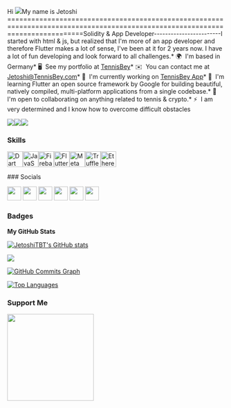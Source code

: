 Hi ![](https://user-images.githubusercontent.com/18350557/176309783-0785949b-9127-417c-8b55-ab5a4333674e.gif)My name is Jetoshi
===============================================================================================================================Solidity & App Developer------------------------I started with html & js, but realized that I'm more of an app developer and therefore Flutter makes a lot of sense, I've been at it for 2 years now. I have a lot of fun developing and look forward to all challenges.* 🌍  I'm based in Germany* 🖥️  See my portfolio at [TennisBey](http://TennisBey.com)* ✉️  You can contact me at [Jetoshi@TennisBey.com](mailto:Jetoshi@TennisBey.com)* 🚀  I'm currently working on [TennisBey App](http://soon)* 🧠  I'm learning Flutter an open source framework by Google for building beautiful, natively compiled, multi-platform applications from a single codebase.* 🤝  I'm open to collaborating on anything related to tennis & crypto.* ⚡  I am very determined and I know how to overcome difficult obstacles

<a href="https://www.twitter.com/Jetoshi1" target="_blank" rel="noreferrer"><img
src="https://img.shields.io/twitter/follow/Jetoshi1?logo=twitter&style=for-the-badge&color=0891b2&labelColor=1c1917"/></a><a href="https://www.github.com/JetoshiTBT" target="_blank" rel="noreferrer"><img
src="https://img.shields.io/github/followers/JetoshiTBT?logo=github&style=for-the-badge&color=0891b2&labelColor=1c1917" /></a><a href="https://www.twitch.tv/jetoschi" target="_blank" rel="noreferrer"><img
src="https://img.shields.io/twitch/status/jetoschi?logo=twitchsx&style=for-the-badge&color=0891b2&labelColor=1c1917&label=TWITCH+STATUS" /></a>

### Skills

<p align="left"><a href="https://dart.dev/" target="_blank" rel="noreferrer"><img src="https://raw.githubusercontent.com/danielcranney/readme-generator/main/public/icons/skills/dart-colored.svg" width="36" height="36" alt="Dart" /></a><a href="https://developer.mozilla.org/en-US/docs/Web/JavaScript" target="_blank" rel="noreferrer"><img src="https://raw.githubusercontent.com/danielcranney/readme-generator/main/public/icons/skills/javascript-colored.svg" width="36" height="36" alt="JavaScript" /></a><a href="https://firebase.google.com/" target="_blank" rel="noreferrer"><img src="https://raw.githubusercontent.com/danielcranney/readme-generator/main/public/icons/skills/firebase-colored.svg" width="36" height="36" alt="Firebase" /></a><a href="https://flutter.dev/" target="_blank" rel="noreferrer"><img src="https://raw.githubusercontent.com/danielcranney/readme-generator/main/public/icons/skills/flutter-colored.svg" width="36" height="36" alt="Flutter" /></a><a href="https://metamask.io/" target="_blank" rel="noreferrer"><img src="https://raw.githubusercontent.com/danielcranney/readme-generator/main/public/icons/skills/metamask-colored.svg" width="36" height="36" alt="MetaMask" /></a><a href="https://trufflesuite.com" target="_blank" rel="noreferrer"><img src="https://raw.githubusercontent.com/danielcranney/readme-generator/main/public/icons/skills/truffle-colored.svg" width="36" height="36" alt="Truffle" /></a><a href="https://ethereum.org/en/" target="_blank" rel="noreferrer"><img src="https://raw.githubusercontent.com/danielcranney/readme-generator/main/public/icons/skills/ethereum-colored.svg" width="36" height="36" alt="Ethereum" /></a></p>
### Socials<p align="left"> <a href="https://discord.com/users/Jetoshi#5677" target="_blank" rel="noreferrer"><img src="https://raw.githubusercontent.com/danielcranney/readme-generator/main/public/icons/socials/discord.svg" width="32" height="32" /></a> <a href="https://www.github.com/JetoshiTBT" target="_blank" rel="noreferrer"><img src="https://raw.githubusercontent.com/danielcranney/readme-generator/main/public/icons/socials/github.svg" width="32" height="32" /></a> <a href="https://www.linkedin.com/in/mübin-b-409352217" target="_blank" rel="noreferrer"><img src="https://raw.githubusercontent.com/danielcranney/readme-generator/main/public/icons/socials/linkedin.svg" width="32" height="32" /></a> <a href="https://www.twitter.com/Jetoshi1" target="_blank" rel="noreferrer"><img src="https://raw.githubusercontent.com/danielcranney/readme-generator/main/public/icons/socials/twitter.svg" width="32" height="32" /></a> <a href="https://www.youtube.com/c/UCLV16WnTUMwSS0HLJNts76Q" target="_blank" rel="noreferrer"><img src="https://raw.githubusercontent.com/danielcranney/readme-generator/main/public/icons/socials/youtube.svg" width="32" height="32" /></a> <a href="https://www.twitch.tv/jetoschi" target="_blank" rel="noreferrer"><img src="https://raw.githubusercontent.com/danielcranney/readme-generator/main/public/icons/socials/twitch.svg" width="32" height="32" /></a></p>

### Badges

<b>My GitHub Stats</b>

<a href="http://www.github.com/JetoshiTBT"><img src="https://github-readme-stats.vercel.app/api?username=JetoshiTBT&show_icons=true&hide=&count_private=true&title_color=0891b2&text_color=ffffff&icon_color=0891b2&bg_color=1c1917&hide_border=true&show_icons=true" alt="JetoshiTBT's GitHub stats" /></a>

<a href="http://www.github.com/JetoshiTBT"><img src="https://github-readme-streak-stats.herokuapp.com/?user=JetoshiTBT&stroke=ffffff&background=1c1917&ring=0891b2&fire=0891b2&currStreakNum=ffffff&currStreakLabel=0891b2&sideNums=ffffff&sideLabels=ffffff&dates=ffffff&hide_border=true" /></a>

<a href="http://www.github.com/JetoshiTBT"><img src="https://activity-graph.herokuapp.com/graph?username=JetoshiTBT&bg_color=1c1917&color=ffffff&line=0891b2&point=ffffff&area_color=1c1917&area=true&hide_border=true&custom_title=GitHub%20Commits%20Graph" alt="GitHub Commits Graph" /></a>

<a href="https://github.com/JetoshiTBT" align="left"><img src="https://github-readme-stats.vercel.app/api/top-langs/?username=JetoshiTBT&langs_count=10&title_color=0891b2&text_color=ffffff&icon_color=0891b2&bg_color=1c1917&hide_border=true&locale=en&custom_title=Top%20%Languages" alt="Top Languages" /></a>

### Support Me

<a href="https://www.buymeacoffee.com/Jetoshi"><img src="https://cdn.buymeacoffee.com/buttons/v2/default-yellow.png" width="200" /></a>
